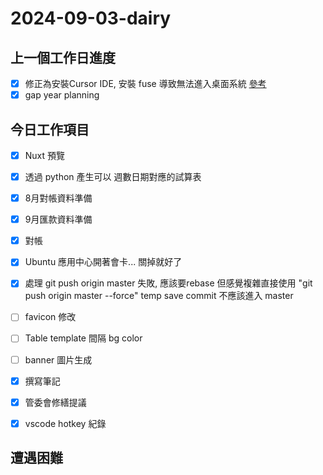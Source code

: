# 2024-09-03-dairy

## 上一個工作日進度

- [x] 修正為安裝Cursor IDE,  安裝 fuse 導致無法進入桌面系統 [參考](https://askubuntu.com/questions/1387469/boot-hangs-when-starting-gdm-service)
- [x] gap year planning

## 今日工作項目

- [x] Nuxt 預覽
- [x] 透過 python 產生可以 週數日期對應的試算表
- [x] 8月對帳資料準備
- [x] 9月匯款資料準備
- [x] 對帳
- [x] Ubuntu 應用中心開著會卡... 關掉就好了
- [x] 處理 git push origin master 失敗, 應該要rebase 但感覺複雜直接使用 "git push origin master --force" temp save commit 不應該進入 master
- [ ] favicon 修改
- [ ] Table template 間隔 bg color
- [ ] banner 圖片生成
- [x] 撰寫筆記
- [x] 管委會修繕提議
- [x] vscode hotkey 紀錄



## 遭遇困難


